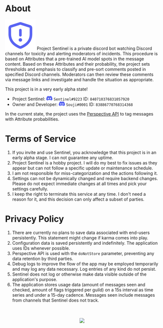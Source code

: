 # About

![Sentinel Icon (purple shield with exclamation mark)](./images/sentinel_no_bg_100.png) Project Sentinel is a private discord bot watching Discord channels for toxicity and alerting moderators of incidents. This procedure is based on Attributes that a pre-trained AI model spots in the message content. Based on these Attributes and their probability, the project sets thresholds and emphasis to classify and pre-sort comments posted in specified Discord channels. Moderators can then review these comments via message links and investigate and handle the situation as appropriate.

This project is in a very early alpha state!

- Project Sentinel: ![discord clyde icon](./images/clyde_20.png) `Sentinel#9223` ID: `840710376831057920`
- Owner and Developer: ![discord clyde icon](./images/clyde_20.png) `Souji#0001` ID: `83886770768314368`

In the current state, the project uses the [Perspective API](https://perspectiveapi.com/) to tag messages with Attribute probabilities.

# Terms of Service

1. If you invite and use Sentinel, you acknowledge that this project is in an early alpha stage. I can not guarantee any uptime.
2. Project Sentinel is a hobby project. I will do my best to fix issues as they appear but can not follow a specific update or maintenance schedule.
3. I am not responsible for miss-categorization and the actions following it.
4. Settings can not be dynamically changed and require backend changes. Please do not expect immediate changes at all times and pick your settings carefully.
5. I keep the right to terminate this service at any time. I don't need a reason for it, and this decision can only affect a subset of parties.

# Privacy Policy

1. There are currently no plans to save data associated with end-users persistently. This statement might change if karma comes into play.
2. Configuration data is saved persistently and indefinitely. The application uses IDs whenever possible.
3. Perspective API is used with the `doNotStore` parameter, preventing any data retention by third parties.
4. Debug logs to improve the flow of the app may be employed temporarily and may log any data necessary. Log entries of any kind do not persist.
5. Sentinel does not log or otherwise make data visible outside of the application's purpose.
6. The application stores usage data (amount of messages seen and checked, amount of flags triggered per guild) on a 15s interval as time series and under a 15-day cadence. Messages seen include messages from channels that Sentinel does not track.


<div style="text-align:center; margin-top:50px;"><img src="./images/sentinel_ad.png"/></div>
